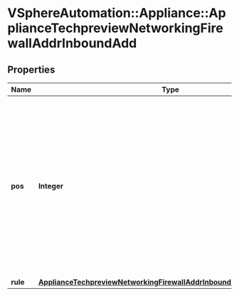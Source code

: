 # VSphereAutomation::Appliance::ApplianceTechpreviewNetworkingFirewallAddrInboundAdd

## Properties
Name | Type | Description | Notes
------------ | ------------- | ------------- | -------------
**pos** | **Integer** | Position before which to insert the rule (zero-based). If you try to insert the rule in a position whose number is greater than the number of rules, the firewall rule is inserted at the end of the list. | 
**rule** | [**ApplianceTechpreviewNetworkingFirewallAddrInboundFirewallAddressRule**](ApplianceTechpreviewNetworkingFirewallAddrInboundFirewallAddressRule.md) |  | 


